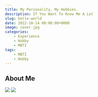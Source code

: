 ```yaml
---
title: My Personality, My Hobbies.
description: If You Want To Know Me A Lot
slug: hello-world
date: 2022-10-14 00:00:00+0000
image: cover.jpg
categories:
    - Experience
    - Hobby
    - MBTI
tags:
    - MBTI
    - Hobby
---
```


## About Me

<!--Here are the results of my personality test. You can define me by my Jungian figure and results-->

![](C:\Users\Hydra\Desktop\enfj.jpg)
![](C:\Users\Hydra\Desktop\微信图片_20221014143020.png)